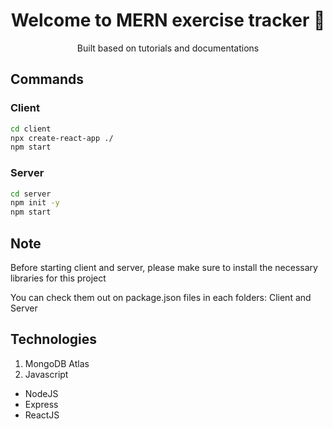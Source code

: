 <h1 align="center">Welcome to MERN exercise tracker 👋</h1>
<p align="center">Built based on tutorials and documentations</p>

## Commands

### Client ###
```sh
cd client
npx create-react-app ./
npm start
```

### Server ###
```sh
cd server
npm init -y
npm start
```


## Note ##
<p color="gray">Before starting client and server, please make sure to install the necessary libraries for this project</p>
<p>You can check them out on package.json files in each folders: Client and Server</p>

## Technologies
1. MongoDB Atlas
2. Javascript
<ul>
<li>NodeJS</li>
<li>Express</li>
<li>ReactJS</li>
</ul>
